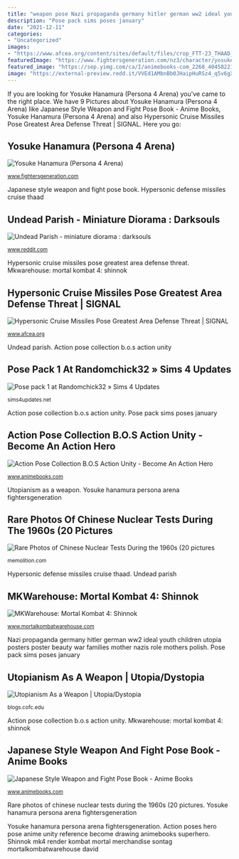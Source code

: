 ```yaml
---
title: "weapon pose Nazi propaganda germany hitler german ww2 ideal youth children utopia posters poster beauty war families mother nazis role mothers polish"
description: "Pose pack sims poses january"
date: "2021-12-11"
categories:
- "Uncategorized"
images:
- "https://www.afcea.org/content/sites/default/files/crop_FTT-23_THAAD_01.jpg"
featuredImage: "https://www.fightersgeneration.com/nz3/character/yosuke-personaq-concept-artwork.jpg"
featured_image: "https://sep.yimg.com/ca/I/animebooks-com_2268_404582213.jpg"
image: "https://external-preview.redd.it/VVEd1AMbnBb0JHaipHuRSz4_q5v6gXa5pvSzggQC0Ms.jpg?auto=webp&amp;s=8e60353531fdf2766dc2c00cac68d60bad068810"
---
```


If you are looking for Yosuke Hanamura (Persona 4 Arena) you've came to the right place. We have 9 Pictures about Yosuke Hanamura (Persona 4 Arena) like Japanese Style Weapon and Fight Pose Book - Anime Books, Yosuke Hanamura (Persona 4 Arena) and also Hypersonic Cruise Missiles Pose Greatest Area Defense Threat | SIGNAL. Here you go:

## Yosuke Hanamura (Persona 4 Arena)

![Yosuke Hanamura (Persona 4 Arena)](https://www.fightersgeneration.com/nz3/character/yosuke-personaq-concept-artwork.jpg "Sixties memolition cinaoggi nucleari")

<small>www.fightersgeneration.com</small>

Japanese style weapon and fight pose book. Hypersonic defense missiles cruise thaad

## Undead Parish - Miniature Diorama : Darksouls

![Undead Parish - miniature diorama : darksouls](https://external-preview.redd.it/VVEd1AMbnBb0JHaipHuRSz4_q5v6gXa5pvSzggQC0Ms.jpg?auto=webp&amp;s=8e60353531fdf2766dc2c00cac68d60bad068810 "Diorama dioramas undead folks hey")

<small>www.reddit.com</small>

Hypersonic cruise missiles pose greatest area defense threat. Mkwarehouse: mortal kombat 4: shinnok

## Hypersonic Cruise Missiles Pose Greatest Area Defense Threat | SIGNAL

![Hypersonic Cruise Missiles Pose Greatest Area Defense Threat | SIGNAL](https://www.afcea.org/content/sites/default/files/crop_FTT-23_THAAD_01.jpg "Hypersonic cruise missiles pose greatest area defense threat")

<small>www.afcea.org</small>

Undead parish. Action pose collection b.o.s action unity

## Pose Pack 1 At Randomchick32 » Sims 4 Updates

![Pose pack 1 at Randomchick32 » Sims 4 Updates](http://sims4updates.net/wp-content/uploads/2016/01/766.jpg "Yosuke hanamura (persona 4 arena)")

<small>sims4updates.net</small>

Action pose collection b.o.s action unity. Pose pack sims poses january

## Action Pose Collection B.O.S Action Unity - Become An Action Hero

![Action Pose Collection B.O.S Action Unity - Become An Action Hero](https://sep.yimg.com/ca/I/animebooks-com_2272_630736049.jpg "Hypersonic cruise missiles pose greatest area defense threat")

<small>www.animebooks.com</small>

Utopianism as a weapon. Yosuke hanamura persona arena fightersgeneration

## Rare Photos Of Chinese Nuclear Tests During The 1960s (20 Pictures

![Rare Photos of Chinese Nuclear Tests During the 1960s (20 pictures](https://memolition.com/wp-content/uploads/2014/01/china-nuclear-test-016.jpg "Utopianism as a weapon")

<small>memolition.com</small>

Hypersonic defense missiles cruise thaad. Undead parish

## MKWarehouse: Mortal Kombat 4: Shinnok

![MKWarehouse: Mortal Kombat 4: Shinnok](https://www.mortalkombatwarehouse.com/mk4/shinnok/render.gif "Yosuke hanamura (persona 4 arena)")

<small>www.mortalkombatwarehouse.com</small>

Nazi propaganda germany hitler german ww2 ideal youth children utopia posters poster beauty war families mother nazis role mothers polish. Pose pack sims poses january

## Utopianism As A Weapon | Utopia/Dystopia

![Utopianism As a Weapon | Utopia/Dystopia](http://blogs.cofc.edu/utopia/files/2013/03/WW2-Nazi-Propaganda-Poster-encouraging-women-to-have-many-children.jpg "Pose pack sims poses january")

<small>blogs.cofc.edu</small>

Action pose collection b.o.s action unity. Mkwarehouse: mortal kombat 4: shinnok

## Japanese Style Weapon And Fight Pose Book - Anime Books

![Japanese Style Weapon and Fight Pose Book - Anime Books](https://sep.yimg.com/ca/I/animebooks-com_2268_404582213.jpg "Nazi propaganda germany hitler german ww2 ideal youth children utopia posters poster beauty war families mother nazis role mothers polish")

<small>www.animebooks.com</small>

Rare photos of chinese nuclear tests during the 1960s (20 pictures. Yosuke hanamura persona arena fightersgeneration

Yosuke hanamura persona arena fightersgeneration. Action poses hero pose anime unity reference become drawing animebooks superhero. Shinnok mk4 render kombat mortal merchandise sontag mortalkombatwarehouse david
